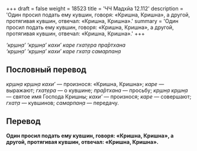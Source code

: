 +++
draft = false
weight = 18523
title = 'ЧЧ Мадхйа 12.112'
description = 'Один просил подать ему кувшин, говоря: «Кришна, Кришна», а другой, протягивая кувшин, отвечал: «Кришна, Кришна».'
summary = 'Один просил подать ему кувшин, говоря: «Кришна, Кришна», а другой, протягивая кувшин, отвечал: «Кришна, Кришна».'
+++

_‘кр̣шн̣а’ ‘кр̣шн̣а’ кахи’ каре гхат̣ера пра̄ртхана  
‘кр̣шн̣а’ ‘кр̣шн̣а’ кахи’ каре гхат̣а самарпан̣а_

## Пословный перевод

_кр̣шн̣а_ _кр̣шн̣а_ _кахи’_ — произнося: «Кришна, Кришна»; _каре_ — выражают; _гхат̣ера_ — о кувшине; _пра̄ртхана_ — просьбу; _кр̣шн̣а_ _кр̣шн̣а_ — святое имя Господа Кришны; _кахи’_ — произнося; _каре_ — совершают; _гхат̣а_ — кувшинов; _самарпан̣а_ — передачу.

## Перевод

**Один просил подать ему кувшин, говоря: «Кришна, Кришна», а другой, протягивая кувшин, отвечал: «Кришна, Кришна».**
